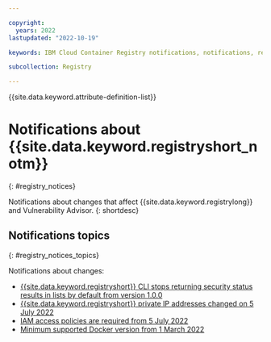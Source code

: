 ```yaml
---

copyright:
  years: 2022
lastupdated: "2022-10-19"

keywords: IBM Cloud Container Registry notifications, notifications, registry, changes, iam

subcollection: Registry

---
```


{{site.data.keyword.attribute-definition-list}}

# Notifications about {{site.data.keyword.registryshort_notm}}
{: #registry_notices}

Notifications about changes that affect {{site.data.keyword.registrylong}} and Vulnerability Advisor.
{: shortdesc}

## Notifications topics
{: #registry_notices_topics}

Notifications about changes:
- [{{site.data.keyword.registryshort}} CLI stops returning security status results in lists by default from version 1.0.0](/docs/Registry?topic=Registry-registry_notices_lists)
- [{{site.data.keyword.registryshort}} private IP addresses changed on 5 July 2022](/docs/Registry?topic=Registry-registry_notices_iam_private_network)
- [IAM access policies are required from 5 July 2022](/docs/Registry?topic=Registry-registry_notices_iam_policy)
- [Minimum supported Docker version from 1 March 2022](/docs/Registry?topic=Registry-registry_notices_docker)


